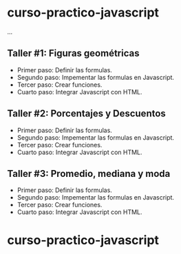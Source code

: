 # curso-practico-javascript

...

## Taller #1: Figuras geométricas

- Primer paso: Definir las formulas.
- Segundo paso: Impementar las formulas en Javascript.
- Tercer paso: Crear funciones.
- Cuarto paso: Integrar Javascript con HTML.

## Taller #2: Porcentajes y Descuentos

- Primer paso: Definir las formulas.
- Segundo paso: Impementar las formulas en Javascript.
- Tercer paso: Crear funciones.
- Cuarto paso: Integrar Javascript con HTML.

## Taller #3: Promedio, mediana y moda

- Primer paso: Definir las formulas.
- Segundo paso: Impementar las formulas en Javascript.
- Tercer paso: Crear funciones.
- Cuarto paso: Integrar Javascript con HTML.

# curso-practico-javascript